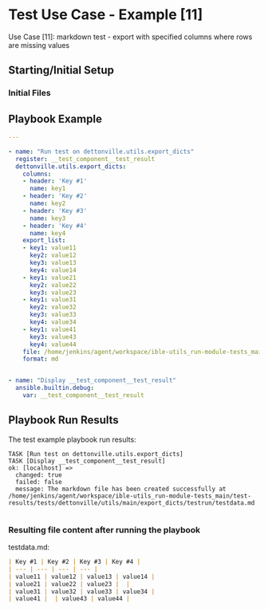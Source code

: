 
# Test Use Case - Example [11]

Use Case [11]: markdown test - export with specified columns where rows are missing values


## Starting/Initial Setup

### Initial Files


## Playbook Example


```yaml
---

- name: "Run test on dettonville.utils.export_dicts"
  register: __test_component__test_result
  dettonville.utils.export_dicts:
    columns:
    - header: 'Key #1'
      name: key1
    - header: 'Key #2'
      name: key2
    - header: 'Key #3'
      name: key3
    - header: 'Key #4'
      name: key4
    export_list:
    - key1: value11
      key2: value12
      key3: value13
      key4: value14
    - key1: value21
      key2: value22
      key3: value23
    - key1: value31
      key2: value32
      key3: value33
      key4: value34
    - key1: value41
      key3: value43
      key4: value44
    file: /home/jenkins/agent/workspace/ible-utils_run-module-tests_main/test-results/tests/dettonville/utils/main/export_dicts/testrun/testdata.md
    format: md


- name: "Display __test_component__test_result"
  ansible.builtin.debug:
    var: __test_component__test_result

```



## Playbook Run Results

The test example playbook run results:

```shell
TASK [Run test on dettonville.utils.export_dicts]
TASK [Display __test_component__test_result]
ok: [localhost] =>
  changed: true
  failed: false
  message: The markdown file has been created successfully at /home/jenkins/agent/workspace/ible-utils_run-module-tests_main/test-results/tests/dettonville/utils/main/export_dicts/testrun/testdata.md


```


### Resulting file content after running the playbook

testdata.md:
```md
| Key #1 | Key #2 | Key #3 | Key #4 |
| --- | --- | --- | --- |
| value11 | value12 | value13 | value14 |
| value21 | value22 | value23 |  |
| value31 | value32 | value33 | value34 |
| value41 |  | value43 | value44 |

```

